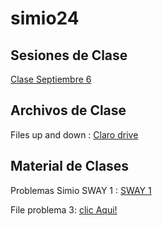 # simio24

## Sesiones de Clase

[Clase Septiembre 6](https://cdrive.page.link/3PnbzHAGumSYEcQP7)
## Archivos de Clase
Files up and down : [Claro drive](https://cdrive.page.link/vk8qPRaemUXDh1x7A)

## Material de Clases

Problemas Simio SWAY 1 :  [SWAY 1](https://sway.cloud.microsoft/kNcozsyPkB6yI0iq?ref=Link)

File problema 3: [clic Aqui!](https://github.com/drcruzm/simio24/blob/e03c9a3121b95c6c88da7660a8b04337ebad45c5/prob3-tran%2B2.spfx)



